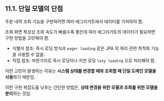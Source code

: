## 11.1. 단일 모델의 단점

주문 내역 조회 기능을 구현하려면 여러 애그리거트에서 데이터를 가져와야 함.

조회 화면 특성상 조회 속도가 빠를수록 좋은데 여러 애그리거트의 데이터가 필요하면 구현 방법을 고민해야 함.

- 식별자 참조: 즉시 로딩 방식과 `eager loading` 같은 JPA 의 쿼리 관련 최적화 기능을 사용할 수 없음.
- 직접 참조: 마찬가지로 즉시 로딩이나 지연 로딩 `lazy loading` 으로 처리해야 함.

이런 고민이 발생하는 이유는 **시스템 상태를 변경할 때와 조회할 때 단일 도메인 모델을 사용**하기 때문임.

이런 구현 복잡도를 낮추는 간단한 방법은, **상태 변경을 위한 모델과 조회를 위한 모델을 분리**하는 것임.